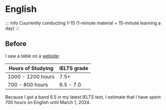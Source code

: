 # English <Tag variant="total" value="700 h" />

::: info
Cuurrently conducting 1-15 (1-minute material + 15-minute learning a day)
:::

## Before <Tag value="700 h" />

I saw a table on a [website](https://www.ieltsanswers.com/much-studying-get-score.html):

| Hours of Studying | IELTS grade |
| ----------------- | ----------- |
| 1000 - 1200 hours | 7.5+        |
| 700 - 800 hours   | 6.5 - 7.0   |

Because I got a band 6.5 in my latest IELTS test, I estimate that I have spent 700 hours on English until March 1, 2024.
